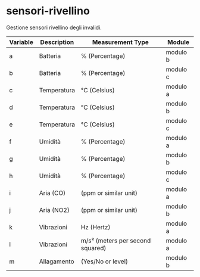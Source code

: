 # sensori-rivellino
Gestione sensori rivellino degli invalidi.

| Variable | Description                | Measurement Type         | Module  |
|----------|----------------------------|--------------------------|---------|
| a        | Batteria                   | % (Percentage)                   | modulo b |
| b        | Batteria                   | % (Percentage)                   | modulo c |
| c        | Temperatura                | °C (Celsius)                     | modulo a |
| d        | Temperatura                | °C (Celsius)                     | modulo b |
| e        | Temperatura                | °C (Celsius)                     | modulo c |
| f        | Umidità                    | % (Percentage)                   | modulo a |
| g        | Umidità                    | % (Percentage)                   | modulo b |
| h        | Umidità                    | % (Percentage)                   | modulo c |
| i        | Aria (CO)                  | (ppm or similar unit)            | modulo a |
| j        | Aria (NO2)                 | (ppm or similar unit)            | modulo b |
| k        | Vibrazioni                 | Hz (Hertz)                       | modulo a |
| l        | Vibrazioni                 | m/s² (meters per second squared) | modulo a |
| m        | Allagamento                | (Yes/No or level)                | modulo b |
